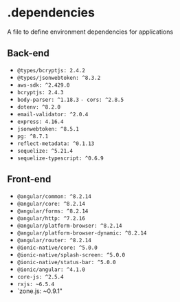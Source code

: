 # .dependencies
A file to define environment dependencies for applications

## Back-end
- `@types/bcryptjs: 2.4.2`
- `@types/jsonwebtoken: ^8.3.2`
- `aws-sdk: ^2.429.0`
- `bcryptjs: 2.4.3`
- `body-parser: ^1.18.3`
`- cors: ^2.8.5`
- `dotenv: ^8.2.0`
- `email-validator: ^2.0.4`
- `express: 4.16.4`
- `jsonwebtoken: ^8.5.1`
- `pg: ^8.7.1`
- `reflect-metadata: ^0.1.13`
- `sequelize: ^5.21.4`
- `sequelize-typescript: ^0.6.9`

## Front-end
- `@angular/common: ^8.2.14`
- `@angular/core: ^8.2.14`
- `@angular/forms: ^8.2.14`
- `@angular/http: ^7.2.16`
- `@angular/platform-browser: ^8.2.14`
- `@angular/platform-browser-dynamic: ^8.2.14`
- `@angular/router: ^8.2.14`
- `@ionic-native/core: ^5.0.0`
- `@ionic-native/splash-screen: ^5.0.0`
- `@ionic-native/status-bar: ^5.0.0`
- `@ionic/angular: ^4.1.0`
- `core-js: ^2.5.4`
- `rxjs: ~6.5.4`
- `zone.js: ~0.9.1"